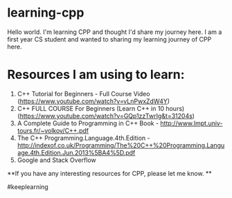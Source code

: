 # learning-cpp
Hello world. I'm learning CPP and thought I'd share my journey here. 
I am a first year CS student and wanted to sharing my learning journey of CPP here.


# Resources I am using to learn: 
  1. C++ Tutorial for Beginners - Full Course Video (https://www.youtube.com/watch?v=vLnPwxZdW4Y)
  2. C++ FULL COURSE For Beginners (Learn C++ in 10 hours) (https://www.youtube.com/watch?v=GQp1zzTwrIg&t=31204s)
  3. A Complete Guide to Programming in C++ Book - http://www.lmpt.univ-tours.fr/~volkov/C++.pdf
  4. The C++ Programming.Language.4th.Edition - http://indexof.co.uk/Programming/The%20C++%20Programming.Language.4th.Edition.Jun.2013%5BA4%5D.pdf
  5. Google and Stack Overflow

**If you have any interesting resources for CPP, please let me know. **

#keeplearning

